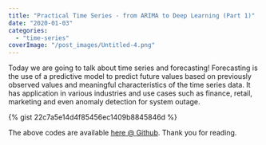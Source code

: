 ```yaml
---
title: "Practical Time Series - from ARIMA to Deep Learning (Part 1)"
date: "2020-01-03"
categories: 
  - "time-series"
coverImage: "/post_images/Untitled-4.png"
---
```


Today we are going to talk about time series and forecasting! Forecasting is the use of a predictive model to predict future values based on previously observed values and meaningful characteristics of the time series data. It has application in various industries and use cases such as finance, retail, marketing and even anomaly detection for system outage.

{% gist 22c7a5e14d4f85456ec1409b8845846d %}

The above codes are available [here @ Github](https://github.com/wyseow/timeseries). Thank you for reading.
